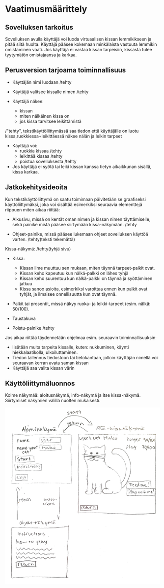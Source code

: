 # Vaatimusmäärittely

## Sovelluksen tarkoitus

Sovelluksen avulla käyttäjä voi luoda virtuaalisen kissan lemmikikseen ja pitää siitä huolta. Käyttäjä pääsee kokemaan minkälaista vastuuta lemmikin omistaminen vaati. Jos käyttäjä ei vastaa kissan tarpeisiin, kissasta tulee tyytymätön omistajaansa ja karkaa.


## Perusversion tarjoama toiminnallisuus

- Käyttäjän nimi luodaan /tehty
- Käyttäjä valitsee kissalle nimen /tehty

- Käyttäjä näkee: 
	- kissan
	- miten nälkäinen kissa on
	- jos kissa tarvitsee leikittämistä

/"tehty", tekstikäyttöliittymässä saa tiedon että käyttäjälle on luotu kissa,ruokkiessa+leikittäessä näkee nälän ja leikin tarpeet

- Käyttäjä voi:
	- ruokkia kissaa /tehty
	- leikittää kissaa /tehty
	- poistua sovelluksesta /tehty
- Jos käyttäjä ei syötä tai leiki kissan kanssa tietyn aikaikkunan sisällä, kissa karkaa.


## Jatkokehitysideoita

Kun tekstikäyttöliittymä on saatu toimimaan päivitetään se graafiseksi käyttöliittymäksi, joka voi sisältää esimerkiksi seuraavia elementtejä riippuen miten aikaa riittää:

- Alkusivu, missä on kentät oman nimen ja kissan nimen täyttämiselle, sekä painike mistä pääsee siirtymään kissa-näkymään. /tehty

- Ohjeet-painike, missä pääsee lukemaan ohjeet sovelluksen käyttöä varten. /tehty(teksti tekemättä)

Kissa-näkymä: /tehty(tyhjä sivu)

- Kissa:
	- Kissan ilme muuttuu sen mukaan, miten täynnä tarpeet-palkit ovat.
	- Kissan keho kapeutuu kun nälkä-palkki on lähes tyhjä
	- Kissan keho suurentuu kun nälkä-palkki on täynnä ja syöttäminen jatkuu
	- Kissa sanoo asioita, esimerkiksi varoittaa ennen kun palkit ovat tyhjät, ja ilmaisee onnellisuutta kun ovat täynnä.
	
- Palkit tai prosentit, missä näkyy ruoka- ja leikki-tarpeet (esim. nälkä: 50/100).
- Taustakuva
- Poistu-painike /tehty


Jos aikaa riittää täydennetään ohjelmaa esim. seuraavin toiminnallisuuksin:
- lisätään muita tarpeita kissalle, kuten: nukkuminen, käynti hiekkalaatikolla, ulkoiluttaminen.
- Tiedon tallennus tiedostoon tai tietokantaan, jolloin käyttäjän nimellä voi seuraavan kerran avata saman kissan
- Käyttäjä saa valita kissan värin

## Käyttöliittymäluonnos

Kolme näkymää: aloitusnäkymä, info-näkymä ja itse kissa-näkymä. Siirtymiset näkymien välillä nuolten mukaisesti.

![](./kuvat/kayttoliittyma_luonnos.jpg)


